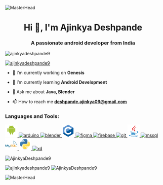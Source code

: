 ![MasterHead](https://cdn-images-1.medium.com/fit/t/1600/480/1*w2X7ExLGBzb-iznRW1rAVw.jpeg)
<h1 align="center">Hi 👋, I'm Ajinkya Deshpande</h1>
<h3 align="center">A passionate android developer from India</h3>


<p align="left"> <img src="https://komarev.com/ghpvc/?username=ajinkyadeshpande09&label=Profile%20views&color=0e75b6&style=flat" alt="ajinkyadeshpande9" /> </p>

<p align="left"> <a href="https://github.com/ryo-ma/github-profile-trophy"><img src="https://github-profile-trophy.vercel.app/?username=ajinkyadeshpande9&theme=gruvbox" alt="ajinkyadeshpande9" /></a> </p>


- 🔭 I’m currently working on **Genesis**

- 🌱 I’m currently learning **Android Development**

- 💬 Ask me about **Java, Blender**

- 📫 How to reach me **deshpande.ajinkya09@gmail.com**



<h3 align="left">Languages and Tools:</h3>
<p align="left"> <a href="https://developer.android.com" target="_blank" rel="noreferrer"> <img src="https://raw.githubusercontent.com/devicons/devicon/master/icons/android/android-original-wordmark.svg" alt="android" width="40" height="40"/> </a> <a href="https://www.arduino.cc/" target="_blank" rel="noreferrer"> <img src="https://cdn.worldvectorlogo.com/logos/arduino-1.svg" alt="arduino" width="40" height="40"/> </a> <a href="https://www.blender.org/" target="_blank" rel="noreferrer"> <img src="https://download.blender.org/branding/community/blender_community_badge_white.svg" alt="blender" width="40" height="40"/> </a> <a href="https://www.cprogramming.com/" target="_blank" rel="noreferrer"> <img src="https://raw.githubusercontent.com/devicons/devicon/master/icons/c/c-original.svg" alt="c" width="40" height="40"/> </a> <a href="https://www.figma.com/" target="_blank" rel="noreferrer"> <img src="https://www.vectorlogo.zone/logos/figma/figma-icon.svg" alt="figma" width="40" height="40"/> </a> <a href="https://firebase.google.com/" target="_blank" rel="noreferrer"> <img src="https://www.vectorlogo.zone/logos/firebase/firebase-icon.svg" alt="firebase" width="40" height="40"/> </a> <a href="https://git-scm.com/" target="_blank" rel="noreferrer"> <img src="https://www.vectorlogo.zone/logos/git-scm/git-scm-icon.svg" alt="git" width="40" height="40"/> </a> <a href="https://www.java.com" target="_blank" rel="noreferrer"> <img src="https://raw.githubusercontent.com/devicons/devicon/master/icons/java/java-original.svg" alt="java" width="40" height="40"/> </a> <a href="https://www.microsoft.com/en-us/sql-server" target="_blank" rel="noreferrer"> <img src="https://www.svgrepo.com/show/303229/microsoft-sql-server-logo.svg" alt="mssql" width="40" height="40"/> </a> <a href="https://www.mysql.com/" target="_blank" rel="noreferrer"> <img src="https://raw.githubusercontent.com/devicons/devicon/master/icons/mysql/mysql-original-wordmark.svg" alt="mysql" width="40" height="40"/> </a> <a href="https://www.python.org" target="_blank" rel="noreferrer"> <img src="https://raw.githubusercontent.com/devicons/devicon/master/icons/python/python-original.svg" alt="python" width="40" height="40"/> </a> <a href="https://www.adobe.com/products/xd.html" target="_blank" rel="noreferrer"> <img src="https://cdn.worldvectorlogo.com/logos/adobe-xd.svg" alt="xd" width="40" height="40"/> </a> </p>

<p><img align="center" src="https://github-readme-stats.vercel.app/api/top-langs?username=AjinkyaDeshpande9&show_icons=true&locale=en&layout=compact&theme=gruvbox&langs_count=20" alt="AjinkyaDeshpande9" /></p>

<p><img src="https://github-readme-streak-stats.herokuapp.com/?user=ajinkyadeshpande9&theme=gruvbox" alt="ajinkyadeshpande9" />
  <img src="https://github-readme-stats.vercel.app/api?username=AjinkyaDeshpande9&show_icons=true&theme=gruvbox" alt="AjinkyaDeshpande9" />
</p>

![MasterHead](https://mir-s3-cdn-cf.behance.net/project_modules/max_1200/79731568097599.5b50bca477735.jpg)
